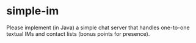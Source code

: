 # simple-im
Please implement (in Java) a simple chat server that handles one-to-one textual IMs and contact lists (bonus points for presence).
